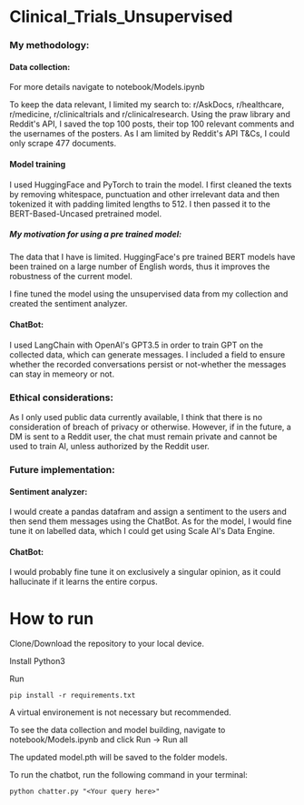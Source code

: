 # Clinical_Trials_Unsupervised

### My methodology:

#### Data collection:
For more details navigate to notebook/Models.ipynb

To keep the data relevant, I limited my search to: r/AskDocs, r/healthcare, r/medicine, r/clinicaltrials and r/clinicalresearch. Using the praw library and Reddit's API, I saved the top 100 posts, their top 100 relevant comments and the usernames of the posters. As I am limited by Reddit's API T&Cs, I could only scrape 477 documents.

#### Model training
I used HuggingFace and PyTorch to train the model. I first cleaned the texts by removing whitespace, punctuation and other irrelevant data and then tokenized it with padding limited lengths to 512. I then passed it to the BERT-Based-Uncased pretrained model.

##### My motivation for using a pre trained model:
The data that I have is limited. HuggingFace's pre trained BERT models have been trained on a large number of English words, thus it improves the robustness of the current model.

I fine tuned the model using the unsupervised data from my collection and created the sentiment analyzer. 

#### ChatBot:
I used LangChain with OpenAI's GPT3.5 in order to train GPT on the collected data, which can generate messages. I included a field to ensure whether the recorded conversations persist or not-whether the messages can stay in memeory or not.

### Ethical considerations:
As I only used public data currently available, I think that there is no consideration of breach of privacy or otherwise. However, if in the future, a DM is sent to a Reddit user, the chat must remain private and cannot be used to train AI, unless authorized by the Reddit user.

### Future implementation:

#### Sentiment analyzer: 
I would create a pandas datafram and assign a sentiment to the users and then send them messages using the ChatBot. As for the model, I would fine tune it on labelled data, which I could get using Scale AI's Data Engine.

#### ChatBot:
I would probably fine tune it on exclusively a singular opinion, as it could hallucinate if it learns the entire corpus.

# How to run
Clone/Download the repository to your local device.

Install Python3

Run 
```
pip install -r requirements.txt
```

A virtual environement is not necessary but recommended.

To see the data collection and model building, navigate to notebook/Models.ipynb and click Run -> Run all

The updated model.pth will be saved to the folder models.

To run the chatbot, run the following command in your terminal:
```
python chatter.py "<Your query here>"
```